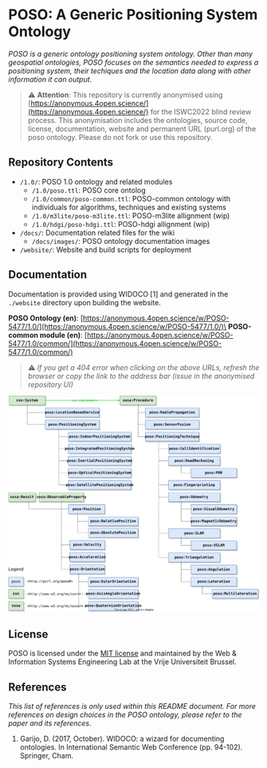 # POSO: A Generic Positioning System Ontology
*POSO is a generic ontology positioning system ontology. Other than many geospatial ontologies, POSO focuses on the semantics needed to express a positioning system, their techiques and the location data along with other information it can output.*

> :warning: **Attention**: This repository is currently anonymised using [https://anonymous.4open.science/](https://anonymous.4open.science/) for the ISWC2022 blind review process. This anonymisation includes the ontologies, source code, license, documentation, website and permanent URL (purl.org) of the poso ontology. Please do not fork or use this repository.

## Repository Contents
- `/1.0/`: POSO 1.0 ontology and related modules
    - `/1.0/poso.ttl`: POSO core ontolog
    - `/1.0/common/poso-common.ttl`: POSO-common ontology with individuals for algorithms, techniques and existing systems
    - `/1.0/m3lite/poso-m3lite.ttl`: POSO-m3lite allignment (wip)
    - `/1.0/hdgi/poso-hdgi.ttl`: POSO-hdgi allignment (wip)
- `/docs/`: Documentation related files for the wiki
    - `/docs/images/`: POSO ontology documentation images
- `/website/`: Website and build scripts for deployment

## Documentation
Documentation is provided using WIDOCO [1] and generated in the `./website` directory upon building the website.

**POSO Ontology (en)**: [https://anonymous.4open.science/w/POSO-5477/1.0/](https://anonymous.4open.science/w/POSO-5477/1.0/)\
**POSO-common module (en)**: [https://anonymous.4open.science/w/POSO-5477/1.0/common/](https://anonymous.4open.science/w/POSO-5477/1.0/common/)


> :warning: *If you get a 404 error when clicking on the above URLs, refresh the browser or copy the link to the address bar (issue in the anonymised repository UI)*

![](docs/images/systems_and_procedures.svg)

## License
POSO is licensed under the [MIT license](LICENSE) and maintained by the Web & Information Systems Engineering Lab at the Vrije Universiteit Brussel.

## References
*This list of references is only used within this README document. For more references on design choices in the POSO ontology, please refer to the paper and its references.*
1. Garijo, D. (2017, October). WIDOCO: a wizard for documenting ontologies. In International Semantic Web Conference (pp. 94-102). Springer, Cham.